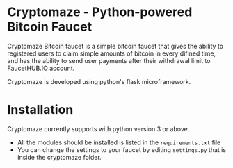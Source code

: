 # Cryptomaze - Python-powered Bitcoin Faucet
Cryptomaze Bitcoin faucet is a simple bitcoin faucet that gives the ability to registered users to claim simple amounts of bitcoin in every difined time, and has the ability to send user payments after their withdrawal limit to FaucetHUB.IO account.

Cryptomaze is developed using python's flask microframework.

# Installation
Cryptomaze currently supports with python version 3 or above.
- All the modules should be installed is listed in the `requirements.txt` file
- You can change the settings to your faucet by editing `settings.py` that is inside the cryptomaze folder.
